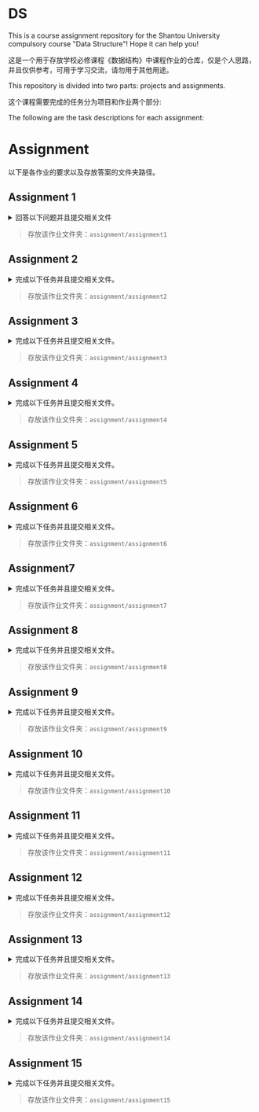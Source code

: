 <!--
 * @Author: hiddenSharp429 z404878860@163.com
 * @Date: 2024-11-04 18:35:53
 * @LastEditors: hiddenSharp429 z404878860@163.com
 * @LastEditTime: 2024-11-17 00:09:01
-->
# DS

This is a course assignment repository for the Shantou University compulsory course "Data Structure"! Hope it can help you!

这是一个用于存放学校必修课程《数据结构》中课程作业的仓库，仅是个人思路，并且仅供参考，可用于学习交流，请勿用于其他用途。

This repository is divided into two parts: projects and assignments.

这个课程需要完成的任务分为项目和作业两个部分:

The following are the task descriptions for each assignment:

# Assignment
以下是各作业的要求以及存放答案的文件夹路径。

## Assignment 1
<details>

<summary>回答以下问题并且提交相关文件</summary>


1. 简述下列概念：数据、数据元素、数据项、数据对象、数据结构、逻辑结构、存储结构、抽象数据类型。
2. 以Niklus Wirth的观点，程序是什么? 
3. 算法有什么特性？
4. 好算法应满足哪些标准？
5. 数据结构主要在哪些层面上讨论问题？
6. 分析下列算法的时间复杂度。
```
(1)
for(i=0;i<n;i++)
    for(j=0;j<m;j++)
        a[i][j]=0;

(2)
s=0;
for(i＝0; i＜n;i++)
    for(j＝0;j<n;j++)
        s+＝B[i][j]
sum=s;

(3)
i=1；
while(i<=n)
i=i*3;

(4)x=0;
for(i＝1;i＜n;i++)
    for(j＝1;j<＝n-1;j++)      
        x++;
```
</details>

> 存放该作业文件夹：`assignment/assignment1`

## Assignment 2
<details>
<summary>完成以下任务并且提交相关文件。</summary>

1. 已知长度为n的线性表A采用顺序存储结构，请写一时间复杂度为O(n)、空间复杂度为O(1)的算法，该算法删除线性表中所有值为item的数据元素。
</details>

> 存放该作业文件夹：`assignment/assignment2`


## Assignment 3
<details>
<summary>完成以下任务并且提交相关文件。</summary>

1. 写一算法，对单链表实现就地逆置
2. 定义静态链表的存储结构；写出不带头结点静态链表的插入和删除算法。
3. 有一个双链表L，其中有n(n>=1)个值不相同的数据节点，设计一个算法删除最大值的结点。
</details>

> 存放该作业文件夹：`assignment/assignment3`


## Assignment 4
<details>
<summary>完成以下任务并且提交相关文件。</summary>

1. 
   1. 写出运行下列程序段的输出结果(元素类型为char)
    ```
    void main() {
        Stack S; 
        char x,y; 
        InitStack(S); // 初始化栈
        x= ‘e ‘; 
        y= ‘c’; 
        Push(S, ‘h‘); 
        Push(S, ‘r‘);  
        Push(S,y);
        Pop(S,x); 
        Push(S, x); 
        Pop(S,x); 
        Push(S,’a’); 
        While (!SEmpty(S)) {
            Pop(S,y); 
            printf(y); 
        }; 
        printf(x); 
    }
    ```
   2. 如果想要输出的结果是： c h a r ，怎么改这段程序？
2. 写出运行下列程序段的输出结果(元素类型为char)
```
void main() {
    Queue S; 
    char x,y; 
    InitQueue(S); // 初始化栈
    x= ‘e ‘; 
    y= ‘c’; 
    EnQueue(S, ‘h‘); EnQueue(S, ‘r‘); EnQueue(S,y);
    DeQueue(S,x); EnQueue(S, x); 
    DeQueue(S,x); EnQueue(S,’a’); 
    While (!SEmpty(S)) {
        DeQueue(S,y); printf(y); 
    }; 
    printf(x); 
}
```
- 3、算法设计：假设以带头结点的循环链表表示队列，并且只设一个指针指向队尾元素结点(注意不设头指针) ，试编写相应的置空队、判队空 、入队和出队等算法。
- 4、回文是指正读反读均相同的字符序列，如“abba”和“abdba”均是回文，但“good”不是回文。试写一个算法判定给定的字符向量是否为回文。(提示：将一半字符入栈)
</details>

> 存放该作业文件夹：`assignment/assignment4`

## Assignment 5
<details>
<summary>完成以下任务并且提交相关文件。</summary>

1. 自学第四章，以思维导图的形式总结第四章的内容。
</details>

> 存放该作业文件夹：`assignment/assignment5`

## Assignment 6
<details>
<summary>完成以下任务并且提交相关文件。</summary>

1. 设计一个算法,将含有n个元素的整数数组A[0…n-1]的元素循环右移1≤m<n)位。要求算法的空间复杂度为O(1)。
2. 完成用十字链表存储的稀疏矩阵的加法运算。
</details>

> 存放该作业文件夹：`assignment/assignment6`

## Assignment7
<details>
<summary>完成以下任务并且提交相关文件。</summary>

1. 知一棵树边的集合为{<I,M>,<I,N>,<E,I>,<B,E>,<B,D>,<A,B>,<G,J>, <G,K>,<C,G>,<C,F>,<H,L>,<C,H>,<A,C>},请画出这棵树，并回答下列问题：
   1. 哪个是根结点？
   2. 哪些是叶子结点？
   3. 哪个是结点G的双亲？
   4. 哪些是结点G的祖先？
   5. 哪些是结点G的孩子？
   6. 哪些是结点E的子孙？
   7. 哪些是结点E的兄弟？哪些是结点F的兄弟？
   8. 结点B和N的层次号分别是什么？
   9. 树的深度是多少？
   10. 以结点C为根的子树的深度是多少？
2. 一棵度为2的树与一棵二叉树有何区别？
3. 已知一棵度为k的树中有n1个度为1的结点，n2个度为2的结点，…，nk个度为k的结点，问该树中有多少个叶子结点？
4. 已知一棵含有n个结点的树中，只有度为k的分支结点和度为0的叶子结点，求该树含有的叶子结点的数目
5. 证明：一棵满k叉树上的叶子结点数n0和非叶子结点数n1之间满足下列关系：$n0=（k-1）n1+1$
</details>

> 存放该作业文件夹：`assignment/assignment7`

## Assignment 8
<details>
<summary>完成以下任务并且提交相关文件。</summary>

1. 用按层次顺序遍历二叉树的方法，统计树中具有度为1的结点数目。
2. 求任意二叉树中第一条最长的路径长度，并输出此路径上各结点的值。
3. 输出二叉树中从每个叶子结点到根结点的路径。
4. 讲下列二叉链表改为先序线索链表（不用画树）

![alt text](pic/pic1.png)

</details>

> 存放该作业文件夹：`assignment/assignment8`

## Assignment 9
<details>
<summary>完成以下任务并且提交相关文件。</summary>

1. 设一棵二叉树的先序序列： A B D F C E G H ，中序序列： B F D A G E H C
   1. 画出这棵二叉树。
   2. 画出这棵二叉树的后序线索树。
   3. 将这棵二叉树转换成对应的树（或森林）
2. 假设一棵非空树采用孩子链存储结构,每个结点值均为单个字符,完成以下任务：
   1. 设计一个算法求树t中的叶子结点个数。
   2. 设计一个算法求树t中度为k的结点个数。
3. 设用于通讯的电文由八个字母组成, 字母在电文中出现的频率分别为: 8, 10, 5, 19, 30, 15, 11, 28。试为这八个字母设计哈夫曼编码。   
</details>

> 存放该作业文件夹：`assignment/assignment9`

## Assignment 10
<details>
<summary>完成以下任务并且提交相关文件。</summary>

1. 假设不带权有向图G采用邻接表存储,分别设计实现求解以下问题的算法。
   1. 求出图G中每个顶点的入度。
   2. 求出图G中每个顶点的出度。
   3. 求出图G中出度最大的一个顶点,输出该顶点编号。
   4. 计算图G中出度为0的顶点数。
   5. 判断图G中是否存在边<i,j>。
2. 分别以邻接矩阵和邻接表作为存储结构，实现以下图的基本操作：
   1. 增加一个新顶点v，InsertVex(G, v)；
   2. 删除顶点v及其相关的边，DeleteVex(G, v);
   3. 增加一条边<v，w>，InsertArc(G, v, w);
   4. 删除一条边<v，w>，DeleteArc(G, v, w)。
3. 已知如右图所示的有向图，请给出该图的
   1. 每个顶点的入/出度；
   2. 邻接矩阵；
   3. 邻接表；
   4. 逆邻接表；
   5. 强连通分量
   
   ![alt text](pic/pic2.png)
</details>

> 存放该作业文件夹：`assignment/assignment10`

## Assignment 11
<details>
<summary>完成以下任务并且提交相关文件。</summary>

1. 已知二维数组表示的图的邻接矩阵如下图所示，分别画出自顶点1出发进行遍历所得的深度优先生成树和广度优先生成树。

![alt text](pic/pic3.png)
2. 设计一个算法,判断一个未知顶点个数和边数的无向连通图G是否是棵树,假设图采用邻接表存储。若是树,返回true;否则返回 false.（提示：一个无向连通图G是一棵树的条件是G中无回路或者恰好有n-1条边，可采用后者作为判断条件）
(用图1和图2验证作业题2算法的正确性)

![alt text](pic/pic4.png)
</details>

> 存放该作业文件夹：`assignment/assignment11`

## Assignment 12
<details>
<summary>完成以下任务并且提交相关文件。</summary>

1. 针对下图，
   1. 写出其邻接矩阵，并按Prim算法求其最小生成树
   2. 写出其邻接表，并按Kruskal算法求其最小生成树

![alt text](pic/pic5.png)
2. 针对下图，
   1. 列出全部可能的拓扑有序序列
   2. 写出其邻接表， 并指出应用课上所学的TopLogicalSort算法求得的是哪一个序列

![alt text](pic/pic6.png)
</details>

> 存放该作业文件夹：`assignment/assignment12`

## Assignment 13
<details>
<summary>完成以下任务并且提交相关文件。</summary>

1. 针对下图AOE网络，计算个活动弧的e（ai），l（ai）的值、各事件（顶点）的ve（vi），l（vi）
   
![alt text](pic/pic7.png)

2. 利用Dijkstra算法，求图中顶点a到其他各顶点的最短路径，写出执行算法过程中各步的状态

![alt text](pic/pic8.png)

3. 利用Floyd算法，求图中各对顶点间的最短路径

![alt text](pic/pic9.png)

4. 已知一个有序表的表长为8N，并且表中没有关键字相同的记录。假设按如下所述方法查找一个关键字等于给定值K的记录：先在第8,16,24,…,8K,…,8N个记录中进行顺序查找，或者查找成功，或者由此确定出一个继续进行折半查找的范围。画出描述上述查找过程的判定树，并求等概率查找时查找成功的平均查找长度。
</details>

> 存放该作业文件夹：`assignment/assignment13`

## Assignment 14
<details>
<summary>完成以下任务并且提交相关文件。</summary>

1. 请对长度为10 的表: (22,45,56,12,33,57,88,94,44,11)画出构造平衡二叉树的过程。
2. 假设一棵平衡二叉树的每个结点都标明了平衡因子b，设计一个算法，求平衡二叉树的高度。
3. 设哈希函数H（K）=3 K mod 11，哈希地址空间为0～10，对关键字序列（32，13，49，24，38，21，4，12），按下述两种解决冲突的方法构造哈希表，并分别求出等概率下查找成功时和查找失败时的平均查找长度ASLsucc和ASLunsucc。
   1. 线性探测法；
   2. 链地址法。
</details>

> 存放该作业文件夹：`assignment/assignment14`

## Assignment 15
<details>
<summary>完成以下任务并且提交相关文件。</summary>

1. 以关键码序列(503,087,512,061,908,170,897,275,653,426)为例，手工执行以下排序算法，写出每一趟排序结束时的关键码状态:
   1. 直接插入排序；
   2. 希尔排序(增量d[1]=5)；
   3. 快速排序；
   4. 堆排序
2. 算法设计：
   有n个记录存储在带头结点的双向链表中，现用双向冒泡排序法对其按上升序进行排序，请写出这种排序的算法。（注：双向冒泡排序即相邻两趟排序向相反方向冒泡）。
3. 判断以下序列是否是最小堆？如果不是，将它调整为最小堆。
   1. {100,86,48,73,35,39,42,57,66,21}
   2. {12,70,33,65,24,56,48,92,86,33}
</details>

> 存放该作业文件夹：`assignment/assignment15`
